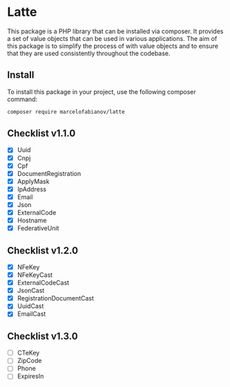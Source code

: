 # Latte

This package is a PHP library that can be installed via composer. 
It provides a set of value objects that can be used in various 
applications. The aim of this package is to simplify the process of 
with value objects and to ensure that they are used consistently throughout the codebase.

## Install

To install this package in your project, use the following composer command:

```bash
composer require marcelofabianov/latte
```

## Checklist v1.1.0

- [x] Uuid
- [x] Cnpj
- [x] Cpf
- [x] DocumentRegistration
- [x] ApplyMask
- [x] IpAddress
- [x] Email
- [x] Json
- [x] ExternalCode
- [x] Hostname
- [x] FederativeUnit

## Checklist v1.2.0

- [x] NFeKey
- [x] NFeKeyCast
- [x] ExternalCodeCast
- [x] JsonCast
- [x] RegistrationDocumentCast
- [x] UuidCast
- [x] EmailCast

## Checklist v1.3.0

- [ ] CTeKey
- [ ] ZipCode
- [ ] Phone
- [ ] ExpiresIn
